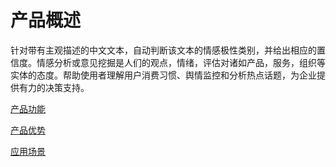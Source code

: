 #  产品概述

针对带有主观描述的中文文本，自动判断该文本的情感极性类别，并给出相应的置信度。情感分析或意见挖掘是人们的观点，情绪，评估对诸如产品，服务，组织等实体的态度。帮助使用者理解用户消费习惯、舆情监控和分析热点话题，为企业提供有力的决策支持。

[产品功能](Features.md)

[产品优势](Benefits.md)

[应用场景](Application-Scenarios.md)